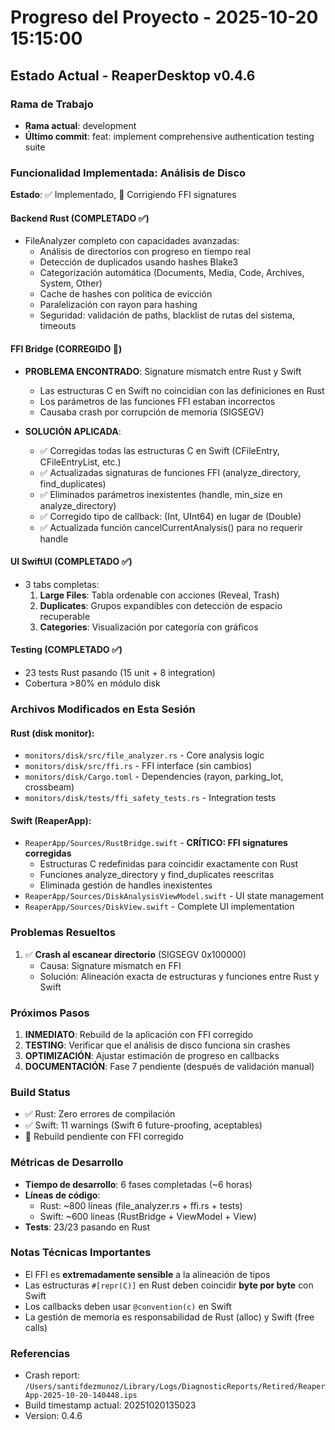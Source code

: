 # Progreso del Proyecto - 2025-10-20 15:15:00

## Estado Actual - ReaperDesktop v0.4.6

### Rama de Trabajo
- **Rama actual**: development
- **Último commit**: feat: implement comprehensive authentication testing suite

### Funcionalidad Implementada: Análisis de Disco
**Estado**: ✅ Implementado, 🔧 Corrigiendo FFI signatures

#### Backend Rust (COMPLETADO ✅)
- FileAnalyzer completo con capacidades avanzadas:
  - Análisis de directorios con progreso en tiempo real
  - Detección de duplicados usando hashes Blake3
  - Categorización automática (Documents, Media, Code, Archives, System, Other)
  - Cache de hashes con política de evicción
  - Paralelización con rayon para hashing
  - Seguridad: validación de paths, blacklist de rutas del sistema, timeouts

#### FFI Bridge (CORREGIDO 🔧)
- **PROBLEMA ENCONTRADO**: Signature mismatch entre Rust y Swift
  - Las estructuras C en Swift no coincidían con las definiciones en Rust
  - Los parámetros de las funciones FFI estaban incorrectos
  - Causaba crash por corrupción de memoria (SIGSEGV)

- **SOLUCIÓN APLICADA**:
  - ✅ Corregidas todas las estructuras C en Swift (CFileEntry, CFileEntryList, etc.)
  - ✅ Actualizadas signaturas de funciones FFI (analyze_directory, find_duplicates)
  - ✅ Eliminados parámetros inexistentes (handle, min_size en analyze_directory)
  - ✅ Corregido tipo de callback: (Int, UInt64) en lugar de (Double)
  - ✅ Actualizada función cancelCurrentAnalysis() para no requerir handle

#### UI SwiftUI (COMPLETADO ✅)
- 3 tabs completas:
  1. **Large Files**: Tabla ordenable con acciones (Reveal, Trash)
  2. **Duplicates**: Grupos expandibles con detección de espacio recuperable
  3. **Categories**: Visualización por categoría con gráficos

#### Testing (COMPLETADO ✅)
- 23 tests Rust pasando (15 unit + 8 integration)
- Cobertura >80% en módulo disk

### Archivos Modificados en Esta Sesión

#### Rust (disk monitor):
- `monitors/disk/src/file_analyzer.rs` - Core analysis logic
- `monitors/disk/src/ffi.rs` - FFI interface (sin cambios)
- `monitors/disk/Cargo.toml` - Dependencies (rayon, parking_lot, crossbeam)
- `monitors/disk/tests/ffi_safety_tests.rs` - Integration tests

#### Swift (ReaperApp):
- `ReaperApp/Sources/RustBridge.swift` - **CRÍTICO: FFI signatures corregidas**
  - Estructuras C redefinidas para coincidir exactamente con Rust
  - Funciones analyze_directory y find_duplicates reescritas
  - Eliminada gestión de handles inexistentes
- `ReaperApp/Sources/DiskAnalysisViewModel.swift` - UI state management
- `ReaperApp/Sources/DiskView.swift` - Complete UI implementation

### Problemas Resueltos

1. ✅ **Crash al escanear directorio** (SIGSEGV 0x100000)
   - Causa: Signature mismatch en FFI
   - Solución: Alineación exacta de estructuras y funciones entre Rust y Swift

### Próximos Pasos

1. **INMEDIATO**: Rebuild de la aplicación con FFI corregido
2. **TESTING**: Verificar que el análisis de disco funciona sin crashes
3. **OPTIMIZACIÓN**: Ajustar estimación de progreso en callbacks
4. **DOCUMENTACIÓN**: Fase 7 pendiente (después de validación manual)

### Build Status
- ✅ Rust: Zero errores de compilación
- ✅ Swift: 11 warnings (Swift 6 future-proofing, aceptables)
- 🔄 Rebuild pendiente con FFI corregido

### Métricas de Desarrollo
- **Tiempo de desarrollo**: 6 fases completadas (~6 horas)
- **Líneas de código**:
  - Rust: ~800 líneas (file_analyzer.rs + ffi.rs + tests)
  - Swift: ~600 líneas (RustBridge + ViewModel + View)
- **Tests**: 23/23 pasando en Rust

### Notas Técnicas Importantes
- El FFI es **extremadamente sensible** a la alineación de tipos
- Las estructuras `#[repr(C)]` en Rust deben coincidir **byte por byte** con Swift
- Los callbacks deben usar `@convention(c)` en Swift
- La gestión de memoria es responsabilidad de Rust (alloc) y Swift (free calls)

### Referencias
- Crash report: `/Users/santifdezmunoz/Library/Logs/DiagnosticReports/Retired/ReaperApp-2025-10-20-140448.ips`
- Build timestamp actual: 20251020135023
- Version: 0.4.6

